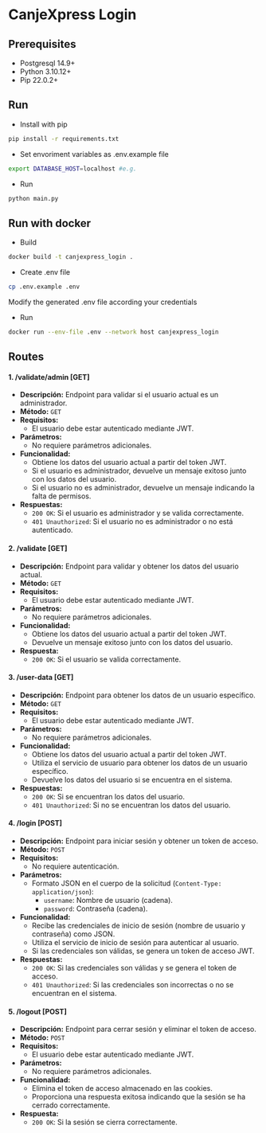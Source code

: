 
# CanjeXpress Login

## Prerequisites
- Postgresql 14.9+
- Python 3.10.12+
- Pip 22.0.2+

## Run

- Install with pip
```sh
pip install -r requirements.txt
```
- Set envoriment variables as .env.example file
```sh
export DATABASE_HOST=localhost #e.g.
```

- Run
```sh
python main.py
```

## Run with docker

- Build
```sh
docker build -t canjexpress_login .
```

- Create .env file
```sh
cp .env.example .env
```
Modify the generated .env file according your credentials

- Run
```sh
docker run --env-file .env --network host canjexpress_login
```

## Routes

#### 1. **/validate/admin [GET]**
   - **Descripción:** Endpoint para validar si el usuario actual es un administrador.
   - **Método:** `GET`
   - **Requisitos:**
       - El usuario debe estar autenticado mediante JWT.
   - **Parámetros:**
       - No requiere parámetros adicionales.
   - **Funcionalidad:**
       - Obtiene los datos del usuario actual a partir del token JWT.
       - Si el usuario es administrador, devuelve un mensaje exitoso junto con los datos del usuario.
       - Si el usuario no es administrador, devuelve un mensaje indicando la falta de permisos.
   - **Respuestas:**
       - `200 OK`: Si el usuario es administrador y se valida correctamente.
       - `401 Unauthorized`: Si el usuario no es administrador o no está autenticado.

#### 2. **/validate [GET]**
   - **Descripción:** Endpoint para validar y obtener los datos del usuario actual.
   - **Método:** `GET`
   - **Requisitos:**
       - El usuario debe estar autenticado mediante JWT.
   - **Parámetros:**
       - No requiere parámetros adicionales.
   - **Funcionalidad:**
       - Obtiene los datos del usuario actual a partir del token JWT.
       - Devuelve un mensaje exitoso junto con los datos del usuario.
   - **Respuesta:**
       - `200 OK`: Si el usuario se valida correctamente.

#### 3. **/user-data [GET]**
   - **Descripción:** Endpoint para obtener los datos de un usuario específico.
   - **Método:** `GET`
   - **Requisitos:**
       - El usuario debe estar autenticado mediante JWT.
   - **Parámetros:**
       - No requiere parámetros adicionales.
   - **Funcionalidad:**
       - Obtiene los datos del usuario actual a partir del token JWT.
       - Utiliza el servicio de usuario para obtener los datos de un usuario específico.
       - Devuelve los datos del usuario si se encuentra en el sistema.
   - **Respuestas:**
       - `200 OK`: Si se encuentran los datos del usuario.
       - `401 Unauthorized`: Si no se encuentran los datos del usuario.

#### 4. **/login [POST]**
   - **Descripción:** Endpoint para iniciar sesión y obtener un token de acceso.
   - **Método:** `POST`
   - **Requisitos:**
       - No requiere autenticación.
   - **Parámetros:**
       - Formato JSON en el cuerpo de la solicitud (`Content-Type: application/json`):
           - `username`: Nombre de usuario (cadena).
           - `password`: Contraseña (cadena).
   - **Funcionalidad:**
       - Recibe las credenciales de inicio de sesión (nombre de usuario y contraseña) como JSON.
       - Utiliza el servicio de inicio de sesión para autenticar al usuario.
       - Si las credenciales son válidas, se genera un token de acceso JWT.
   - **Respuestas:**
       - `200 OK`: Si las credenciales son válidas y se genera el token de acceso.
       - `401 Unauthorized`: Si las credenciales son incorrectas o no se encuentran en el sistema.

#### 5. **/logout [POST]**
   - **Descripción:** Endpoint para cerrar sesión y eliminar el token de acceso.
   - **Método:** `POST`
   - **Requisitos:**
       - El usuario debe estar autenticado mediante JWT.
   - **Parámetros:**
       - No requiere parámetros adicionales.
   - **Funcionalidad:**
       - Elimina el token de acceso almacenado en las cookies.
       - Proporciona una respuesta exitosa indicando que la sesión se ha cerrado correctamente.
   - **Respuesta:**
       - `200 OK`: Si la sesión se cierra correctamente.
